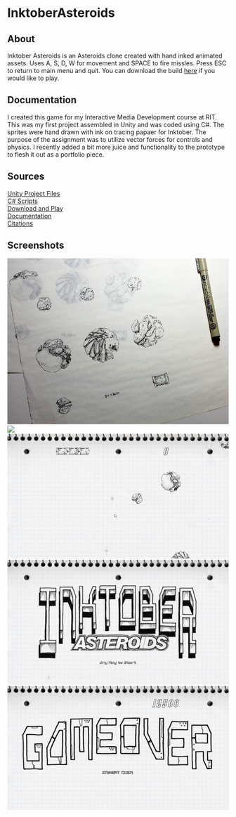 # InktoberAsteroids
## About
Inktober Asteroids is an Asteroids clone created with hand inked animated assets. Uses A, S, D, W for movement and SPACE to fire missles. Press ESC to return to main menu and quit. You can download the build [here](ProjectFiles/Asteroids/Builds/InktoberAsteroids.zip) if you would like to play.
## Documentation
I created this game for my Interactive Media Development course at RIT. This was my first project assembled in Unity and was coded using C#. The sprites were hand drawn with ink on tracing papaer for Inktober. The purpose of the assignment was to utilize vector forces for controls and physics. I recently added a bit more juice and functionality to the prototype to flesh it out as a portfolio piece.
## Sources 
[Unity Project Files](ProjectFiles/Asteroids)  
[C# Scripts](ProjectFiles/Asteroids/Assets/Scripts)  
[Download and Play](ProjectFiles/Asteroids/Builds/InktoberAsteroids.zip)  
[Documentation](Documentation/Documentation.md)  
[Citations](Documentation/Citations.md)  
## Screenshots
![](ScreenCaptures/InktoberAsteroids_screen3.png?raw=true)
![](ScreenCaptures/AsteroidsShooting.gif?raw=true)
![](ScreenCaptures/AsteroidsShield.gif?raw=true)
![](ScreenCaptures/AsteroidsSplash.gif?raw=true)
![](ScreenCaptures/AsteroidsGameOver.gif?raw=true)
